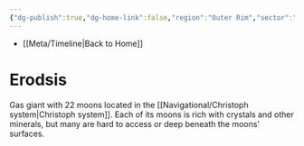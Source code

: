 ```yaml
---
{"dg-publish":true,"dg-home-link":false,"region":"Outer Rim","sector":"Savareen","system":"Christoph","grid":"Q-16","aliases":[],"tags":["map","planet","savareen","outerrim"],"permalink":"/navigational/erodsis/","dgHomeLink":false,"dgPassFrontmatter":true}
---
```


- [[Meta/Timeline\|Back to Home]]

# Erodsis
Gas giant with 22 moons located in the [[Navigational/Christoph system\|Christoph system]]. Each of its moons is rich with crystals and other minerals, but many are hard to access or deep beneath the moons' surfaces. 
